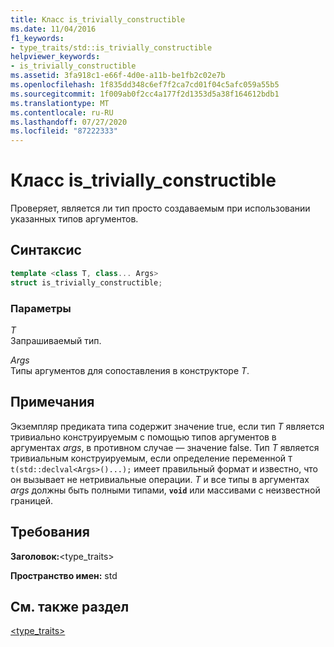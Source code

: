```yaml
---
title: Класс is_trivially_constructible
ms.date: 11/04/2016
f1_keywords:
- type_traits/std::is_trivially_constructible
helpviewer_keywords:
- is_trivially_constructible
ms.assetid: 3fa918c1-e66f-4d0e-a11b-be1fb2c02e7b
ms.openlocfilehash: 1f835dd348c6ef7f2ca7cd01f04c5afc059a55b5
ms.sourcegitcommit: 1f009ab0f2cc4a177f2d1353d5a38f164612bdb1
ms.translationtype: MT
ms.contentlocale: ru-RU
ms.lasthandoff: 07/27/2020
ms.locfileid: "87222333"
---
```

# <a name="is_trivially_constructible-class"></a>Класс is_trivially_constructible

Проверяет, является ли тип просто создаваемым при использовании указанных типов аргументов.

## <a name="syntax"></a>Синтаксис

```cpp
template <class T, class... Args>
struct is_trivially_constructible;
```

### <a name="parameters"></a>Параметры

*T*\
Запрашиваемый тип.

*Args*\
Типы аргументов для сопоставления в конструкторе *T*.

## <a name="remarks"></a>Примечания

Экземпляр предиката типа содержит значение true, если тип *T* является тривиально конструируемым с помощью типов аргументов в аргументах *args*, в противном случае — значение false. Тип *T* является тривиальным конструируемым, если определение переменной `T t(std::declval<Args>()...);` имеет правильный формат и известно, что он вызывает не нетривиальные операции. *T* и все типы в аргументах *args* должны быть полными типами, **`void`** или массивами с неизвестной границей.

## <a name="requirements"></a>Требования

**Заголовок:**\<type_traits>

**Пространство имен:** std

## <a name="see-also"></a>См. также раздел

[<type_traits>](../standard-library/type-traits.md)
